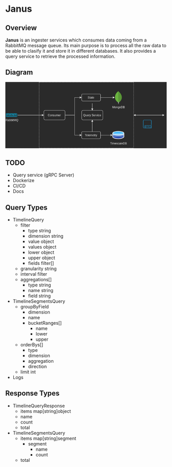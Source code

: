 # Janus

## Overview

**Janus** is an ingester services which consumes data coming from a RabbitMQ message queue. Its main purpose is to process all the raw data to be able to clasify it and store it in different databases. It also provides a query service to retrieve the processed information.

## Diagram

![diagram](./diagram.png)

## TODO

- Query service (gRPC Server)
- Dockerize
- CI/CD
- Docs

## Query Types

- TimelineQuery
  - filter
    - type string
    - dimension string
    - value object
    - values object
    - lower object
    - upper object
    - fields filter[]
  - granularity string
  - interval filter
  - aggregations[]
    - type string
    - name string
    - field string
- TimelineSegmentsQuery
  - groupByField
    - dimension
    - name
    - bucketRanges[]
      - name
      - lower
      - upper
  - orderBys[]
    - type
    - dimension
    - aggregation
    - direction
  - limit int
- Logs

## Response Types

- TimelineQueryResponse
  - items map[string]object
  - name
  - count
  - total
- TimelineSegmentsQuery
  - items map[string]segment
    - segment
      - name
      - count
  - total
